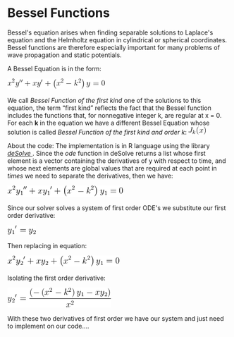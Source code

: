 # Bessel Functions
Bessel's equation arises when finding separable solutions to Laplace's equation and the Helmholtz equation in cylindrical or spherical coordinates. Bessel functions are therefore especially important for many problems of wave propagation and static potentials.

A Bessel Equation is in the form:

![Bessel Equation](https://github.com/VitorMourao/BesselFunctions/blob/master/images/BesselEquation.gif )

We call _Bessel Function of the first kind_ one of the solutions to this equation, the term “first kind” reflects the fact that the Bessel function includes the functions that, for nonnegative integer k, are regular at x = 0.
For each **k** in the equation we have a different Bessel Equation whose solution is called _Bessel Function of the first kind and order k_: ![ Bessel Function](https://github.com/VitorMourao/BesselFunctions/blob/master/images/Besselk.gif)

About the code:
The implementation is in R language using the library [_deSolve_ ](http://desolve.r-forge.r-project.org/). Since the _ode_ function in deSolve returns a list whose first element is a vector containing the derivatives of y with respect to time, and whose next elements are global values that are required at each point in _times_ we need to separate the derivatives, then we have:

![Bessel Equation](https://github.com/VitorMourao/BesselFunctions/blob/master/images/Eqnew.gif)

Since our solver solves a system of first order ODE's we substitute our first order derivative:

![Variable that substitutes the first derivative](https://github.com/VitorMourao/BesselFunctions/blob/master/images/y1lin.gif)

Then replacing in equation:

![Bessel Equation with new variable](https://github.com/VitorMourao/BesselFunctions/blob/master/images/Eqwy2.gif)

Isolating the first order derivative:

![Isolating the major derivative](https://github.com/VitorMourao/BesselFunctions/blob/master/images/y2lin.gif)

With these two derivatives of first order we have our system and just need to implement on our code....
